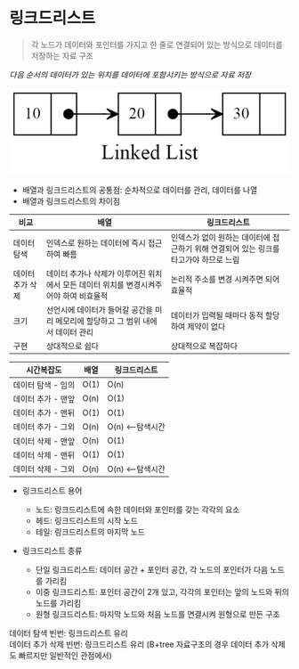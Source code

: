 # 링크드리스트 #

> 각 노드가 데이터와 포인터를 가지고 한 줄로 연결되어 있는 방식으로 데이터를 저장하는 자료 구조

*다음 순서의 데이터가 있는 위치를 데이터에 포함시키는 방식으로 자료 저장*


<img src="./img/LinkedList.png">


- 배열과 링크드리스트의 공통점: 순차적으로 데이터를 관리, 데이터를 나열
- 배열과 링크드리스트의 차이점

|비교|배열|링크드리스트|
|---|---|---|
|데이터 탐색|인덱스로 원하는 데이터에 즉시 접근하여 빠름|인덱스가 없이 원하는 데이터에 접근하기 위해 연결되어 있는 링크를 타고가야 하므로 느림|
|데이터 추가 삭제|데이터 추가나 삭제가 이루어진 위치에서 모든 데이터 위치를 변경시켜주어야 하여 비효율적|논리적 주소를 변경 시켜주면 되어 효율적|
|크기|선언시에 데이터가 들어갈 공간을 미리 메모리에 할당하고 그 범위 내에서 데이터 관리|데이터가 입력될 때마다 동적 할당하여 제약이 없다|
|구현|상대적으로 쉽다|상대적으로 복잡하다|

|시간복잡도|배열|링크드리스트|
|----|---|---|
|데이터 탐색 - 임의|O(1)|O(n)|
|데이터 추가 - 맨앞|O(n)|O(1)|
|데이터 추가 - 맨뒤|O(1)|O(1)|
|데이터 추가 - 그외|O(n)|O(n) <--탐색시간|
|데이터 삭제 - 맨앞|O(n)|O(1)|
|데이터 삭제 - 맨뒤|O(1)|O(1)|
|데이터 삭제 - 그외|O(n)|O(n) <--탐색시간|

- 링크드리스트 용어
  - 노드: 링크드리스트에 속한 데이터와 포인터를 갖는 각각의 요소
  - 헤드: 링크드리스트의 시작 노드
  - 테일: 링크드리스트의 마지막 노드

- 링크드리스트 종류
  - 단일 링크드리스트: 데이터 공간 + 포인터 공간, 각 노드의 포인터가 다음 노드를 가리킴
  - 이중 링크드리스트: 포인터 공간이 2개 있고, 각각의 포인터는 앞의 노드와 뒤의 노드를 가리킴
  - 원형 링크드리스트: 마지막 노드와 처음 노드를 연결시켜 원형으로 만든 구조

데이터 탐색 빈번: 링크드리스트 유리 <br />
데이터 추가 삭제 빈번: 링크드리스트 유리 (B+tree 자료구조의 경우 데이터 추가 삭제도 빠르지만 일반적인 관점에서)
